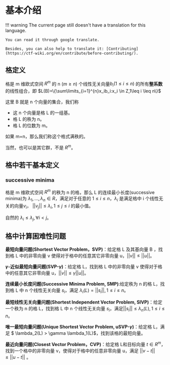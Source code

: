 # 基本介绍
!!! warning
    The current page still doesn't have a translation for this language.

    You can read it through google translate.

    Besides, you can also help to translate it: [Contributing](https://ctf-wiki.org/en/contribute/before-contributing/).



## 格定义

格是 m 维欧式空间 $R^m$ 的 n ($m\geq n$) 个线性无关向量$b_i(1\leq i \leq n)$ 的所有**整系数**的线性组合，即
$L(B)=\{\sum\limits_{i=1}^{n}x_ib_i:x_i \in Z,1\leq i \leq n\}$

这里 B 就是 n 个向量的集合，我们称

- 这 n 个向量是格 L 的一组基。
- 格 L 的秩为 n。
- 格 L 的位数为 m。

如果 m=n，那么我们称这个格式满秩的。

当然，也可以是其它群，不是 $R^m$。

## 格中若干基本定义

### successive minima

格是 m 维欧式空间 $R^m$ 的秩为 n 的格，那么 L 的连续最小长度(successive minima)为 $\lambda_1,...,\lambda_n \in R$，满足对于任意的 $1\leq i\leq n$，$\lambda_i$ 是满足格中 i 个线性无关的向量$v_i$， $||v_j||\leq \lambda_i,1\leq j\leq i$ 的最小值。

自然的 $\lambda_i \leq \lambda_j ,\forall i <j$。

## 格中计算困难性问题

**最短向量问题(Shortest Vector Problem，SVP)**：给定格 L 及其基向量 B ，找到格 L 中的非零向量 v 使得对于格中的任意其它非零向量 u，$||v|| \leq ||u||$。

**$\gamma$-近似最短向量问题(SVP-$\gamma$)**：给定格 L，找到格 L 中的非零向量 v 使得对于格中的任意其它非零向量 u，$||v|| \leq \gamma||u||$。

**连续最小长度问题(Successive Minima Problem, SMP)**:给定秩为 n 的格 L，找到格 L 中 n 个线性无关向量 $s_i$，满足 $\lambda_i(L)=||s_i||, 1\leq i \leq n$。

**最短线性无关向量问题(Shortest Independent Vector Problem, SIVP)**：给定一个秩为 n 的格 L，找到格 L 中 n 个线性无关向量 $s_i$，满足$||s_i|| \leq \lambda_n(L), 1\leq i \leq n$。

**唯一最短向量问题(Unique Shortest Vector Problem, uSVP-$\gamma$)**：给定格 L，满足 $ \lambda_2(L) > \gamma \lambda_1(L)$，找到该格的最短向量。

**最近向量问题(Closest Vector Problem，CVP)**：给定格 L和目标向量 $t\in R^m$，找到一个格中的非零向量 v，使得对于格中的任意非零向量 u，满足 $||v-t|| \leq ||u-t||$ 。


